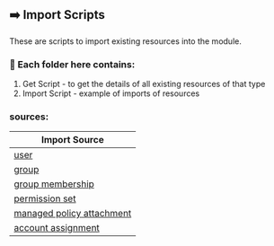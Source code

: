 ## ➡️ Import Scripts
These are scripts to import existing resources into the module.
### 🎯 Each folder here contains:
1) Get Script - to get the details of all existing resources of that type
2) Import Script - example of imports of resources
### sources:
| Import Source |
|---------------|
| [user](https://registry.terraform.io/providers/hashicorp/aws/latest/docs/resources/identitystore_user#import) |
| [group](https://registry.terraform.io/providers/hashicorp/aws/latest/docs/resources/identitystore_group#import) |
| [group membership](https://registry.terraform.io/providers/hashicorp/aws/latest/docs/resources/identitystore_group_membership#import) |
| [permission set](https://registry.terraform.io/providers/hashicorp/aws/latest/docs/resources/ssoadmin_permission_set#import) |
| [managed policy attachment](https://registry.terraform.io/providers/hashicorp/aws/latest/docs/resources/ssoadmin_managed_policy_attachment#import) |
| [account assignment](https://registry.terraform.io/providers/hashicorp/aws/latest/docs/resources/ssoadmin_account_assignment#import) |